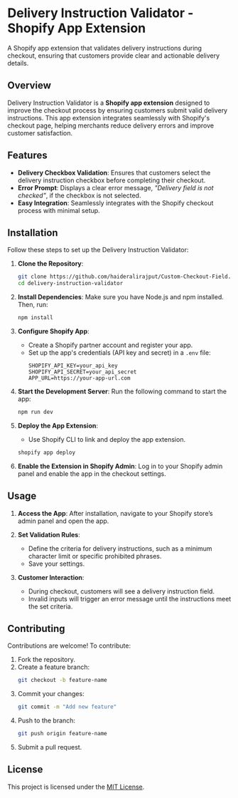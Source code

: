 # Delivery Instruction Validator - Shopify App Extension

A Shopify app extension that validates delivery instructions during checkout, ensuring that customers provide clear and actionable delivery details.

## Overview

Delivery Instruction Validator is a **Shopify app extension** designed to improve the checkout process by ensuring customers submit valid delivery instructions. This app extension integrates seamlessly with Shopify's checkout page, helping merchants reduce delivery errors and improve customer satisfaction.

## Features

- **Delivery Checkbox Validation**: Ensures that customers select the delivery instruction checkbox before completing their checkout.  
- **Error Prompt**: Displays a clear error message, *"Delivery field is not checked"*, if the checkbox is not selected.  
- **Easy Integration**: Seamlessly integrates with the Shopify checkout process with minimal setup.  

## Installation

Follow these steps to set up the Delivery Instruction Validator:

1. **Clone the Repository**:
   ```bash
   git clone https://github.com/haideralirajput/Custom-Checkout-Field.git
   cd delivery-instruction-validator
   ```

2. **Install Dependencies**:
   Make sure you have Node.js and npm installed. Then, run:
   ```bash
   npm install
   ```

3. **Configure Shopify App**:
   - Create a Shopify partner account and register your app.
   - Set up the app's credentials (API key and secret) in a `.env` file:
     ```
     SHOPIFY_API_KEY=your_api_key
     SHOPIFY_API_SECRET=your_api_secret
     APP_URL=https://your-app-url.com
     ```

4. **Start the Development Server**:
   Run the following command to start the app:
   ```bash
   npm run dev
   ```

5. **Deploy the App Extension**:
   - Use Shopify CLI to link and deploy the app extension.
   ```bash
   shopify app deploy
   ```

6. **Enable the Extension in Shopify Admin**:
   Log in to your Shopify admin panel and enable the app in the checkout settings.

## Usage

1. **Access the App**:
   After installation, navigate to your Shopify store’s admin panel and open the app.

2. **Set Validation Rules**:
   - Define the criteria for delivery instructions, such as a minimum character limit or specific prohibited phrases.
   - Save your settings.

3. **Customer Interaction**:
   - During checkout, customers will see a delivery instruction field.
   - Invalid inputs will trigger an error message until the instructions meet the set criteria.


## Contributing

Contributions are welcome! To contribute:

1. Fork the repository.
2. Create a feature branch:
   ```bash
   git checkout -b feature-name
   ```
3. Commit your changes:
   ```bash
   git commit -m "Add new feature"
   ```
4. Push to the branch:
   ```bash
   git push origin feature-name
   ```
5. Submit a pull request.

## License

This project is licensed under the [MIT License](LICENSE).
